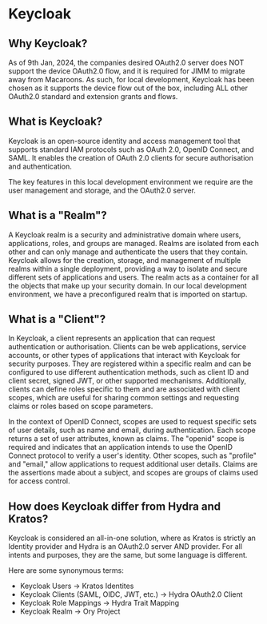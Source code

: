 # Keycloak

## Why Keycloak?
As of 9th Jan, 2024, the companies desired OAuth2.0 server does NOT support the device OAuth2.0 flow, and it is required for JIMM to migrate away from Macaroons. As such, for local development, Keycloak has been chosen as it supports the device flow out of the box, including ALL other OAuth2.0 standard and extension grants and flows.

## What is Keycloak?
Keycloak is an open-source identity and access management tool that supports standard IAM protocols such as OAuth 2.0, OpenID Connect, and SAML. It enables the creation of OAuth 2.0 clients for secure authorisation and authentication.

The key features in this local development environment we require are the user management and storage, and the OAuth2.0 server.

## What is a "Realm"?
A Keycloak realm is a security and administrative domain where users, applications, roles, and groups are managed. Realms are isolated from each other and can only manage and authenticate the users that they contain. Keycloak allows for the creation, storage, and management of multiple realms within a single deployment, providing a way to isolate and secure different sets of applications and users. The realm acts as a container for all the objects that make up your security domain. In our local development environment, we have a preconfigured realm that is imported on startup.

## What is a "Client"?
In Keycloak, a client represents an application that can request authentication or authorisation. Clients can be web applications, service accounts, or other types of applications that interact with Keycloak for security purposes. They are registered within a specific realm and can be configured to use different authentication methods, such as client ID and client secret, signed JWT, or other supported mechanisms. Additionally, clients can define roles specific to them and are associated with client scopes, which are useful for sharing common settings and requesting claims or roles based on scope parameters.

In the context of OpenID Connect, scopes are used to request specific sets of user details, such as name and email, during authentication. Each scope returns a set of user attributes, known as claims. The "openid" scope is required and indicates that an application intends to use the OpenID Connect protocol to verify a user's identity. Other scopes, such as "profile" and "email," allow applications to request additional user details. Claims are the assertions made about a subject, and scopes are groups of claims used for access control.

## How does Keycloak differ from Hydra and Kratos?
Keycloak is considered an all-in-one solution, where as Kratos is strictly an Identity provider and Hydra is an OAuth2.0 server AND provider. For all intents and purposes, they are the same, but some language is different.

Here are some synonymous terms:
- Keycloak Users -> Kratos Identites
- Keycloak Clients (SAML, OIDC, JWT, etc.) -> Hydra OAuth2.0 Client
- Keycloak Role Mappings -> Hydra Trait Mapping
- Keycloak Realm -> Ory Project

